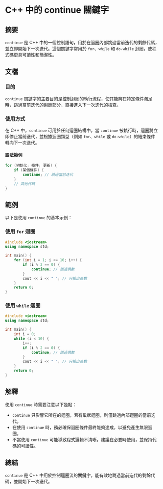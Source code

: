 <!--
Meta Description: # C++ 中的 continue 關鍵字 ## 摘要 `continue` 是 C++ 中的一個控制語句，用於在迴圈內部跳過當前迭代的剩餘代碼，並立即開始下一次迭代。這個關鍵字常用於 `for`、`while` 和 `do-while` 迴圈，使程式碼更具可讀性和簡潔性。 ## 文檔 ### 目的...
Meta Keywords: continue, while, int, cpp, include
-->

# C++ 中的 continue 關鍵字

## 摘要
`continue` 是 C++ 中的一個控制語句，用於在迴圈內部跳過當前迭代的剩餘代碼，並立即開始下一次迭代。這個關鍵字常用於 `for`、`while` 和 `do-while` 迴圈，使程式碼更具可讀性和簡潔性。

## 文檔
### 目的
`continue` 關鍵字的主要目的是控制迴圈的執行流程，使其能夠在特定條件滿足時，跳過當前迭代的剩餘部分，直接進入下一次迭代的檢查。

### 使用方式
在 C++ 中，`continue` 可用於任何迴圈結構中。當 `continue` 被執行時，迴圈將立即停止當前迭代，並根據迴圈類型（例如 `for`、`while` 或 `do-while`）的結束條件轉向下一次迭代。

#### 語法範例
```cpp
for (初始化; 條件; 更新) {
    if (某個條件) {
        continue; // 跳過當前迭代
    }
    // 其他代碼
}
```

## 範例
以下是使用 `continue` 的基本示例：

### 使用 `for` 迴圈
```cpp
#include <iostream>
using namespace std;

int main() {
    for (int i = 1; i <= 10; i++) {
        if (i % 2 == 0) {
            continue; // 跳過偶數
        }
        cout << i << " "; // 只輸出奇數
    }
    return 0;
}
```

### 使用 `while` 迴圈
```cpp
#include <iostream>
using namespace std;

int main() {
    int i = 0;
    while (i < 10) {
        i++;
        if (i % 2 == 0) {
            continue; // 跳過偶數
        }
        cout << i << " "; // 只輸出奇數
    }
    return 0;
}
```

## 解釋
使用 `continue` 時需要注意以下幾點：
- `continue` 只影響它所在的迴圈，若有巢狀迴圈，則僅跳過內部迴圈的當前迭代。
- 在使用 `continue` 時，務必確保迴圈條件最終能夠達成，以避免產生無限迴圈。
- 不當使用 `continue` 可能導致程式邏輯不清晰，建議在必要時使用，並保持代碼的可讀性。

## 總結
`continue` 是 C++ 中用於控制迴圈流的關鍵字，能有效地跳過當前迭代的剩餘代碼，並開始下一次迭代。